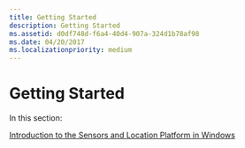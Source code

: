 ```yaml
---
title: Getting Started
description: Getting Started
ms.assetid: d0df748d-f6a4-40d4-907a-324d1b78af98
ms.date: 04/20/2017
ms.localizationpriority: medium
---
```


# Getting Started


In this section:

[Introduction to the Sensors and Location Platform in Windows](introduction-to-the-sensor-and-location-platform-in-windows.md)



 

 




